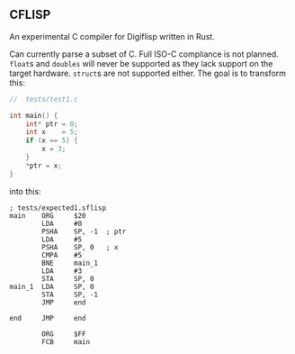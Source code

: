 ## CFLISP

An experimental C compiler for Digiflisp written in Rust.

Can currently parse a subset of C. Full ISO-C compliance is not planned. `float`s and `doubles` will never be supported as they lack support on the target hardware. `struct`s are not supported either. The goal is to transform this:

```c
//  tests/test1.c

int main() {
    int* ptr = 0;
    int x    = 5;
    if (x == 5) {
        x = 3;
    }
    *ptr = x;
}
```

into this:

```flisp
; tests/expected1.sflisp
main    ORG     $20
        LDA     #0
        PSHA    SP, -1  ; ptr
        LDA     #5
        PSHA    SP, 0   ; x
        CMPA    #5
        BNE     main_1
        LDA     #3
        STA     SP, 0
main_1  LDA     SP, 0
        STA     SP, -1
        JMP     end

end     JMP     end

        ORG     $FF
        FCB     main
```

